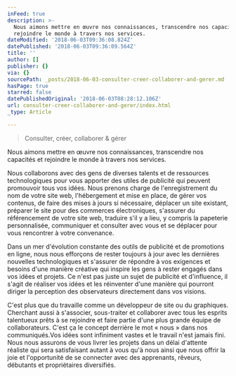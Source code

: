 ```yaml
---
inFeed: true
description: >-
  Nous aimons mettre en œuvre nos connaissances, transcendre nos capacités et
  rejoindre le monde à travers nos services.
dateModified: '2018-06-03T09:36:08.824Z'
datePublished: '2018-06-03T09:36:09.564Z'
title: ''
author: []
publisher: {}
via: {}
sourcePath: _posts/2018-06-03-consulter-creer-collaborer-and-gerer.md
hasPage: true
starred: false
datePublishedOriginal: '2018-06-03T08:28:12.106Z'
url: consulter-creer-collaborer-and-gerer/index.html
_type: Article

---
```

> Consulter, créer, collaborer & gérer

Nous aimons mettre en œuvre nos connaissances, transcendre nos capacités et rejoindre le monde à travers nos services.

Nous collaborons avec des gens de diverses talents et de ressources technologiques pour vous apporter des utiles de publicité qui peuvent promouvoir tous vos idées. Nous prenons charge de l'enregistrement du nom de votre site web, l'hébergement et mise en place, de gérer vos contenus, de faire des mises à jours si nécessaire, déplacer un site existant, préparer le site pour des commerces électroniques, s'assurer du référencement de votre site web, traduire s'il y a lieu, y compris la papeterie personnalisée, communiquer et consulter avec vous et se déplacer pour vous rencontrer à votre convenance.

Dans un mer d'évolution constante des outils de publicité et de promotions en ligne, nous nous efforçons de rester toujours à jour avec les dernières nouvelles technologiques et s'assurer de répondre à vos exigences et besoins d'une manière créative qui inspire les gens à rester engagés dans vos idées et projets. Ce n'est pas juste un sujet de publicité et d'influence, il s'agit de réaliser vos idées et les réinventer d'une manière qui pourront diriger la perception des observateurs directement dans vos visions.

C'est plus que du travaille comme un développeur de site ou du graphiques. Cherchant aussi à s'associer, sous-traiter et collaborer avec tous les esprits talentueux prêts à se rejoindre et faire partie d'une plus grande équipe de collaborateurs. C'est ça le concept derrière le mot « nous » dans nos communiqués.Vos idées sont infiniment vastes et le travail n'est jamais fini. Nous nous assurons de vous livrer les projets dans un délai d'attente réaliste qui sera satisfaisant autant à vous qu'à nous ainsi que nous offrir la joie et l'opportunité de se connecter avec des apprenants, rêveurs, débutants et propriétaires diversifiés.